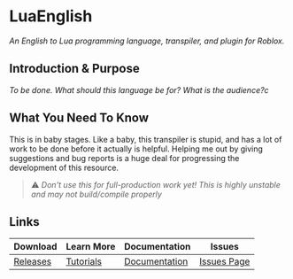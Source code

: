 [comment]: <> (Cheatsheet: https://github.com/adam-p/markdown-here/wiki/Markdown-Cheatsheet)

# LuaEnglish
*An English to Lua programming language, transpiler, and plugin for Roblox.*

## Introduction & Purpose
*To be done. What should this language be for? What is the audience?c*

## What You Need To Know
This is in baby stages. Like a baby, this transpiler is stupid, and has a lot of work to be done before it actually is helpful. Helping me out by giving suggestions and bug reports is a huge deal for progressing the development of this resource.

> ⚠️ *Don't use this for full-production work yet! This is highly unstable and may not build/compile properly*

## Links

|   Download    |    Learn More  |   Documentation                         |   Issues      |
|---------------|----------------|-----------------------------------------|---------------|
|   [Releases]()|   [Tutorials]()|   [Documentation](../docs/index.md)|[Issues Page]()|               |